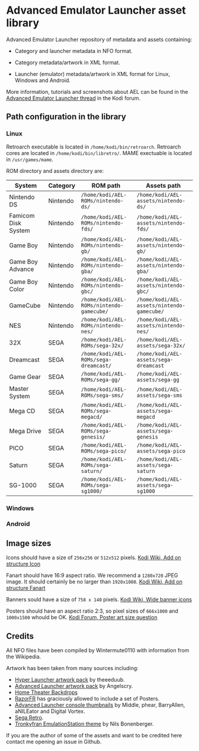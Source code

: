 # Advanced Emulator Launcher asset library #

Advanced Emulator Launcher repository of metadata and assets containing:

 * Category and launcher metadata in NFO format.
 
 * Category metadata/artwork in XML format.
 
 * Launcher (emulator) metadata/artwork in XML format for Linux, Windows and Android.

More information, tutorials and screenshots about AEL can be found in 
the [Advanced Emulator Launcher thread] in the Kodi forum.

[Advanced Emulator Launcher thread]: https://forum.kodi.tv/showthread.php?tid=287826

## Path configuration in the library ##

### Linux ###

Retroarch executable is located in `/home/kodi/bin/retroarch`. Retroarch cores are located 
in `/home/kodi/bin/libretro/`. MAME exectuable is located in `/usr/games/mame`.

ROM directory and assets directory are:

| System              | Category | ROM path                              | Assets path                            |
|---------------------|----------|---------------------------------------|----------------------------------------|
| Nintendo DS         | Nintendo | `/home/kodi/AEL-ROMs/nintendo-ds/`    | `/home/kodi/AEL-assets/nintendo-ds/`   |
| Famicom Disk System | Nintendo | `/home/kodi/AEL-ROMs/nintendo-fds/`   | `/home/kodi/AEL-assets/nintendo-fds/`  |
| Game Boy            | Nintendo | `/home/kodi/AEL-ROMs/nintendo-gb/`    | `/home/kodi/AEL-assets/nintendo-gb/`   |
| Game Boy Advance    | Nintendo | `/home/kodi/AEL-ROMs/nintendo-gba/`   | `/home/kodi/AEL-assets/nintendo-gba/`  |
| Game Boy Color      | Nintendo | `/home/kodi/AEL-ROMs/nintendo-gbc/`   | `/home/kodi/AEL-assets/nintendo-gbc/`  |
| GameCube            | Nintendo | `/home/kodi/AEL-ROMs/nintendo-gamecube/` | `/home/kodi/AEL-assets/nintendo-gamecube/` |
| NES                 | Nintendo | `/home/kodi/AEL-ROMs/nintendo-nes/`   | `/home/kodi/AEL-assets/nintendo-nes/`  |
| 32X                 | SEGA     | `/home/kodi/AEL-ROMs/sega-32x/`       | `/home/kodi/AEL-assets/sega-32x/`      |
| Dreamcast           | SEGA     | `/home/kodi/AEL-ROMs/sega-dreamcast/` | `/home/kodi/AEL-assets/sega-dreamcast` |
| Game Gear           | SEGA     | `/home/kodi/AEL-ROMs/sega-gg/`        | `/home/kodi/AEL-assets/sega-gg`        |
| Master System       | SEGA     | `/home/kodi/AEL-ROMs/sega-sms/`       | `/home/kodi/AEL-assets/sega-sms`       |
| Mega CD             | SEGA     | `/home/kodi/AEL-ROMs/sega-megacd/`    | `/home/kodi/AEL-assets/sega-megacd`    |
| Mega Drive          | SEGA     | `/home/kodi/AEL-ROMs/sega-genesis/`   | `/home/kodi/AEL-assets/sega-genesis`   |
| PICO                | SEGA     | `/home/kodi/AEL-ROMs/sega-pico/`      | `/home/kodi/AEL-assets/sega-pico`      |
| Saturn              | SEGA     | `/home/kodi/AEL-ROMs/sega-saturn/`    | `/home/kodi/AEL-assets/sega-saturn`    |
| SG-1000             | SEGA     | `/home/kodi/AEL-ROMs/sega-sg1000/`    | `/home/kodi/AEL-assets/sega-sg1000`    |


### Windows ###

### Android ###

## Image sizes ##

Icons should have a size of `256x256` or `512x512` pixels. [Kodi Wiki, Add on structure Icon]

Fanart should have 16:9 aspect ratio. We recommend a `1280x720` JPEG image. It should certainly 
be no larger than `1920x1080`. [Kodi Wiki, Add on structure Fanart]

Banners sould have a size of `758 x 140` pixels. [Kodi Wiki, Wide banner icons]

Posters should have an aspect ratio 2:3, so pixel sizes of `666x1000` and `1000x1500` whould be
OK. [Kodi Forum, Poster art size question]

[Kodi Wiki, Add on structure Icon]: http://kodi.wiki/view/Add-on_structure#icon.png
[Kodi Wiki, Add on structure Fanart]: http://kodi.wiki/view/Add-on_structure#fanart.jpg
[Kodi Wiki, Wide banner icons]: http://kodi.wiki/view/Wide_banner_icons
[Kodi Forum, Poster art size question]: http://forum.kodi.tv/showthread.php?tid=155258

## Credits ##

All NFO files have been compiled by Wintermute0110 with information from the Wikipedia.

Artwork has been taken from many sources including:

  * [Hyper Launcher artwork pack] by theeeduub.
  * [Advanced Launcher artwork pack] by Angelscry.
  * [Home Theater Backdrops]
  * [RazorFR] has graciously allowed to include a set of Posters.
  * [Advanced Launcher console thumbnails] by Middle, phear, BarryAllen, aNILEator and Digital Vortex.
  * [Sega Retro].
  * [Tronkyfran EmulationStation theme] by Nils Bonenberger.

If you are the author of some of the assets and want to be credited here contact me opening 
an issue in Github.

[Hyper Launcher artwork pack]: http://forum.kodi.tv/showthread.php?tid=258159
[Advanced Launcher artwork pack]: http://forum.kodi.tv/showthread.php?tid=85724
[Home Theater Backdrops]: http://www.htbackdrops.org
[RazorFR]: http://forum.kodi.tv/showthread.php?tid=273663
[Advanced Launcher console thumbnails]: http://forum.kodi.tv/showthread.php?tid=106921
[Sega Retro]: https://segaretro.org/
[Tronkyfran EmulationStation theme]: https://github.com/HerbFargus/es-theme-tronkyfran
